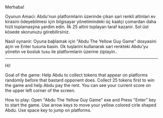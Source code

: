 Merhaba!

Oyunun Amaci: Abdu'nun platformlarin üzerinde çikan sari renkli altinlari ev kirasini ödeyebilmesi için
bilgisayar yönetimindeki üç kaatçi çomardan daha hizli toplamasýna yardim edin. İlk 25 altini
toplayan taraf kazanir. Sol üst kösede skorunuzu görebilirsiniz.

Nasil oynanir: Oyuna baþlamak için "Abdu The Yellow Guy Game" dosyasini açin ve Enter tusuna basin.
Ok tuşlarini kullanarak sari renkteki Abdu'yu yönetin ve bosluk tusu ile platformlarin üzerine ziplayin..


------------------------------------------------------------------------------------------------------------------------------------
Hi!

Goal of the game: Help Abdu to collect tokens that appear on platforms randomly before
that bastard opponent does. Collect 25 tokens first to win the game and help Abdu pay the rent.
You can see your current score on the upper left corner of the screen.

How to play: Open "Abdu The Yellow Guy Game" exe and Press "Enter" key to start the game.
Use arrow keys to move your yellow colored cirle shaped Abdu. Use space key to jump on platforms.
